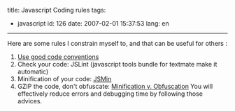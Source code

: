 title: Javascript Coding rules
tags:
  - javascript
id: 126
date: 2007-02-01 15:37:53
lang: en
---

Here are some rules I constrain myself to, and that can be useful for others :

1.  [ Use good code conventions](http://javascript.crockford.com/code.html)
2.  Check your code: JSLint (javascript tools bundle for textmate make it automatic)
3.  Minification of your code: [JSMin](http://javascript.crockford.com/jsmin.html)
4.  GZIP the code, don't obfuscate: [Minification v. Obfuscation](http://yuiblog.com/blog/2006/03/06/minification-v-obfuscation/)
You will effectively reduce errors and debugging time by following those advices.